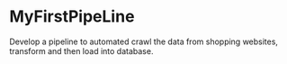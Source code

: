 # MyFirstPipeLine
Develop a pipeline to automated crawl the data from shopping websites, transform and then load into database.
